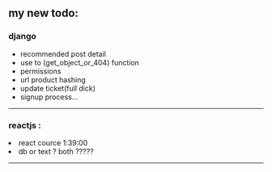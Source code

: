 <!-- # 👋 Welcome to spsh -->

<h2>my new todo:</h2>
<h3>django</h3>
<ul>
<li>recommended post detail</li>
<li>use to (get_object_or_404) function</li>
<li>permissions</li>
<li>url product hashing</li>
<li>update ticket(full dick)</li>
<li>signup process...</li>

</ul>
<hr>

<h3>reactjs :</h3>
<li>react cource 1:39:00</li>
<li>db or text ? both ?????</li>
<hr>
<!-- <h4>my old todo:</h4>
<ul>
    <li>history database</li>
    <li>hash url product bought</li>
    <li>show product (reactjs,<b>drf</b>,django)</li>
    <li><a href="https://github.com/muhammadaamir123/-Recommendation-System-Engine-using-Django">recommended project for test معلق</a></li>
    <li>email , change password ... other allauth tamplates style</li>
    <li>complete history template</li>
    <li>wallet section( page form manage balance ), status page , comment Response</li>
    <li> signin with google , ( django-userena / django-allauth )</li>
    <li>PAGES  : about us , blog</li>
    <li> celling proccess </li> 
    <li> help cources chatgpt</li>
    <li>time execute db's</li>
</ul> -->
<!-- <hr> -->

<!-- [![spsh banner](./images/logo/logo-no-background.png)](https://opozex.com) -->